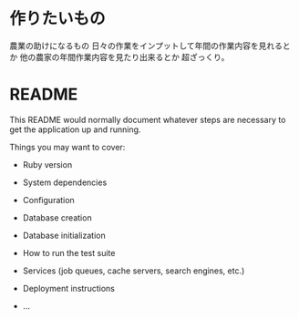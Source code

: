 # 作りたいもの
農業の助けになるもの
日々の作業をインプットして年間の作業内容を見れるとか
他の農家の年間作業内容を見たり出来るとか
超ざっくり。


# README

This README would normally document whatever steps are necessary to get the
application up and running.

Things you may want to cover:

* Ruby version

* System dependencies

* Configuration

* Database creation

* Database initialization

* How to run the test suite

* Services (job queues, cache servers, search engines, etc.)

* Deployment instructions

* ...
